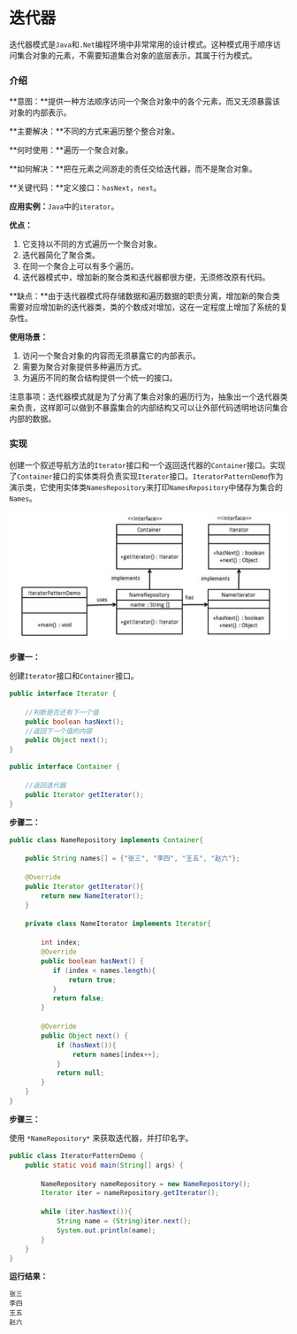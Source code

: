 # 迭代器

迭代器模式是`Java`和`.Net`编程环境中非常常用的设计模式。这种模式用于顺序访问集合对象的元素，不需要知道集合对象的底层表示，其属于行为模式。

### 介绍

**意图：**提供一种方法顺序访问一个聚合对象中的各个元素，而又无须暴露该对象的内部表示。

**主要解决：**不同的方式来遍历整个整合对象。

**何时使用：**遍历一个聚合对象。

**如何解决：**把在元素之间游走的责任交给迭代器，而不是聚合对象。

**关键代码：**定义接口：`hasNext`，`next`。

**应用实例：**`Java`中的`iterator`。

**优点：**

1. 它支持以不同的方式遍历一个聚合对象。
2. 迭代器简化了聚合类。
3. 在同一个聚合上可以有多个遍历。
4. 迭代器模式中，增加新的聚合类和迭代器都很方便，无须修改原有代码。

**缺点：**由于迭代器模式将存储数据和遍历数据的职责分离，增加新的聚合类需要对应增加新的迭代器类，类的个数成对增加，这在一定程度上增加了系统的复杂性。

**使用场景：**

1. 访问一个聚合对象的内容而无须暴露它的内部表示。
2. 需要为聚合对象提供多种遍历方式。
3. 为遍历不同的聚合结构提供一个统一的接口。

注意事项：迭代器模式就是为了分离了集合对象的遍历行为，抽象出一个迭代器类来负责，这样即可以做到不暴露集合的内部结构又可以让外部代码透明地访问集合内部的数据。

### 实现

创建一个叙述导航方法的`Iterator`接口和一个返回迭代器的`Container`接口。实现了`Container`接口的实体类将负责实现`Iterator`接口。`IteratorPatternDemo`作为演示类，它使用实体类`NamesRepository`来打印`NamesRepository`中储存为集合的`Names`。

![](../Photo/Iterator.png)

**步骤一：**

创建`Iterator`接口和`Container`接口。

```java
public interface Iterator {

    //判断是否还有下一个值
    public boolean hasNext();
    //返回下一个值的内容
    public Object next();
}
```

```java
public interface Container {

    //返回迭代器
    public Iterator getIterator();
}
```

**步骤二：**

```java
public class NameRepository implements Container{
    
    public String names[] = {"张三", "李四", "王五", "赵六"};
    
    @Override
    public Iterator getIterator(){
        return new NameIterator();
    }
    
    private class NameIterator implements Iterator{
        
        int index;
        @Override
        public boolean hasNext() {
           if (index < names.length){
               return true;
           }
           return false;
        }

        @Override
        public Object next() {
            if (hasNext()){
                return names[index++];
            }
            return null;
        }
    } 
}
```

**步骤三：**

使用 `*NameRepository*` 来获取迭代器，并打印名字。

```java
public class IteratorPatternDemo {
    public static void main(String[] args) {

        NameRepository nameRepository = new NameRepository();
        Iterator iter = nameRepository.getIterator();

        while (iter.hasNext()){
            String name = (String)iter.next();
            System.out.println(name);
        }
    }
}
```

**运行结果：**

```java
张三
李四
王五
赵六
```

